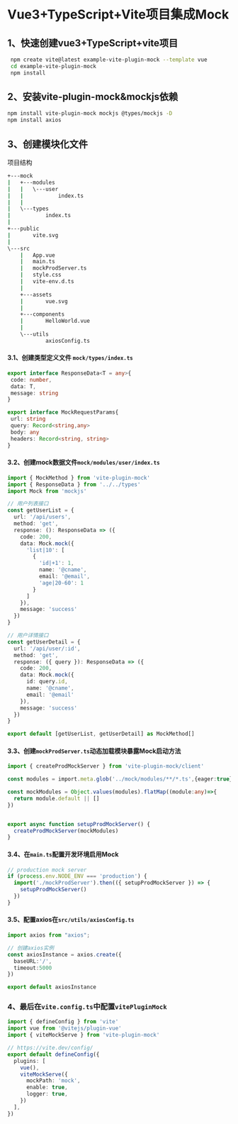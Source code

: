 # Vue3+TypeScript+Vite项目集成Mock

## 1、快速创建vue3+TypeScript+vite项目

```bash
 npm create vite@latest example-vite-plugin-mock --template vue
 cd example-vite-plugin-mock
 npm install
```

## 2、安装vite-plugin-mock&mockjs依赖

```bash
npm install vite-plugin-mock mockjs @types/mockjs -D
npm install axios
```

## 3、创建模块化文件

项目结构

```bash
+---mock
|   +---modules
|   |   \---user
|   |           index.ts
|   |
|   \---types
|           index.ts
|
+---public
|       vite.svg
|
\---src
    |   App.vue
    |   main.ts
    |   mockProdServer.ts
    |   style.css
    |   vite-env.d.ts
    |
    +---assets
    |       vue.svg
    |
    +---components
    |       HelloWorld.vue
    |
    \---utils
            axiosConfig.ts
```

#### 3.1、创建类型定义文件 `mock/types/index.ts`

```typescript
export interface ResponseData<T = any>{
 code: number,
 data: T,
 message: string
}

export interface MockRequestParams{
 url: string
 query: Record<string,any>
 body: any
 headers: Record<string, string>
}
```

#### 3.2、创建mock数据文件`mock/modules/user/index.ts`

```typescript
import { MockMethod } from 'vite-plugin-mock'
import { ResponseData } from '../../types'
import Mock from 'mockjs'

// 用户列表接口
const getUserList = {
  url: '/api/users',
  method: 'get',
  response: (): ResponseData => ({
    code: 200,
    data: Mock.mock({
      'list|10': [
        {
          'id|+1': 1,
          name: '@cname',
          email: '@email',
          'age|20-60': 1
        }
      ]
    }),
    message: 'success'
  })
}

// 用户详情接口
const getUserDetail = {
  url: '/api/user/:id',
  method: 'get',
  response: ({ query }): ResponseData => ({
    code: 200,
    data: Mock.mock({
      id: query.id,
      name: '@cname',
      email: '@email'
    }),
    message: 'success'
  })
}

export default [getUserList, getUserDetail] as MockMethod[]
```

#### 3.3、创建`mockProdServer.ts`动态加载模块暴露Mock启动方法

```typescript
import { createProdMockServer } from 'vite-plugin-mock/client'

const modules = import.meta.glob('../mock/modules/**/*.ts',{eager:true})

const mockModules = Object.values(modules).flatMap((module:any)=>{
  return module.default || []
})


export async function setupProdMockServer() {
  createProdMockServer(mockModules)
}
```

#### 3.4、在`main.ts`配置开发环境启用Mock

```typescript
// production mock server
if (process.env.NODE_ENV === 'production') {
  import('./mockProdServer').then(({ setupProdMockServer }) => {
    setupProdMockServer()
  })
}
```

#### 3.5、配置axios在`src/utils/axiosConfig.ts`

```typescript
import axios from "axios";

// 创建axios实例
const axiosInstance = axios.create({
  baseURL:'/',
  timeout:5000
})

export default axiosInstance
```

### 4、最后在`vite.config.ts`中配置`vitePluginMock`

```typescript
import { defineConfig } from 'vite'
import vue from '@vitejs/plugin-vue'
import { viteMockServe } from 'vite-plugin-mock'

// https://vite.dev/config/
export default defineConfig({
  plugins: [
    vue(),
    viteMockServe({
      mockPath: 'mock',
      enable: true,
      logger: true,
    })
  ],
})

```







